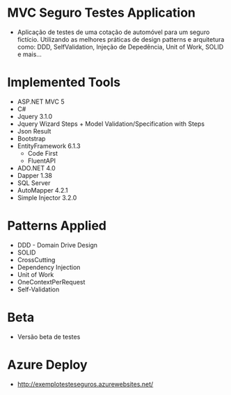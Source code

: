 # MVC Seguro Testes Application

- Aplicação de testes de uma cotação de automóvel para um seguro fictício. Utilizando as melhores práticas de design patterns e arquitetura como: DDD, SelfValidation, Injeção de Depedência, Unit of Work, SOLID e mais...

# Implemented Tools
- ASP.NET MVC 5
- C#
- Jquery 3.1.0
- Jquery Wizard Steps + Model Validation/Specification with Steps
- Json Result
- Bootstrap
- EntityFramework 6.1.3
   - Code First
   - FluentAPI
- ADO.NET 4.0
- Dapper 1.38
- SQL Server
- AutoMapper 4.2.1
- Simple Injector 3.2.0

# Patterns Applied
- DDD - Domain Drive Design
- SOLID
- CrossCutting
- Dependency Injection
- Unit of Work
- OneContextPerRequest
- Self-Validation

# Beta

- Versão beta de testes

# Azure Deploy

- http://exemplotesteseguros.azurewebsites.net/
